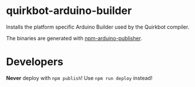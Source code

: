 # quirkbot-arduino-builder
Installs the platform specific Arduino Builder used by the Quirkbot compiler.

The binaries are generated with
[npm-arduino-publisher](https://github.com/Quirkbot/npm-arduino-publisher.git).

# Developers

**Never** deploy with `npm publish`! Use `npm run deploy` instead!
